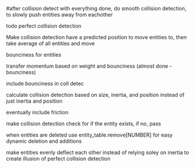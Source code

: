 #after collision detect with everything done, do 
smooth collision detection, to slowly push entities away from eachother

todo
perfect collision detection

Make collision detection have a predicted position to move entities to, then take average of all entities and move

bounciness for entities

transfer momentum based on weight and bounciness (almost done -bounciness)

include bounciness in coll detec

calculate collision detection based on size, inertia, and position instead of just inertia and position

eventually include friction 

make collision detection check for if the entity exists, if no, pass

when entities are deleted use entity_table.remove[NUMBER] for easy dynamic deletion and additions

make entities evenly deflect each other instead of relying soley on inertia to create illusion of perfect collision detection
